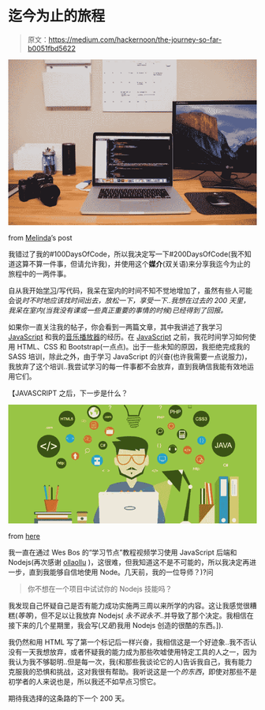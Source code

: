 # 迄今为止的旅程

> 原文：<https://medium.com/hackernoon/the-journey-so-far-b0051fbd5622>

![](img/9384abd200d7cf9ba1edb8b4a1ed8fd7.png)

from [Melinda](/@melindagolden)’s post

我错过了我的#100DaysOfCode，所以我决定写一下#200DaysOfCode(我不知道这算不算一件事，但请允许我)，并使用这个**媒介**(双关语)来分享我迄今为止的旅程中的一两件事。

自从我开始[学习](https://hackernoon.com/tagged/learning)/写代码，我呆在室内的时间不知不觉地增加了，虽然有些人可能会说*时不时地应该找时间出去，放松一下，享受一下..我想在过去的 200 天里，我呆在室内(当我没有课或一些真正重要的事情的时候)已经得到了回报。*

如果你一直关注我的帖子，你会看到一两篇文章，其中我讲述了我学习 [JavaScript](https://hackernoon.com/junior-developer-stories-d804e855537b) 和我的[音乐播放器](https://timibadass.github.io/musicplayer/)的经历。在 [JavaScript](https://hackernoon.com/tagged/javascript) 之前，我花时间学习如何使用 HTML、CSS 和 Bootstrap(一点点)。出于一些未知的原因，我拒绝完成我的 SASS 培训，除此之外，由于学习 JavaScript 的兴奋(也许我需要一点说服力)，我放弃了这个培训..我尝试学习的每一件事都不会放弃，直到我确信我能有效地运用它们。

【JAVASCRIPT 之后，下一步是什么？

![](img/99208f126207478e4f0d2878125d165c.png)

from [here](https://www.google.com.ng/search?tbm=isch&sa=1&q=on+a+journey+front+end+developer+in+HD&oq=on+a+journey+front+end+developer+in+HD&gs_l=psy-ab.3...636378.639726.0.640650.6.6.0.0.0.0.353.617.2-1j1.2.0....0...1.1.64.psy-ab..4.0.0.eXh9E-csY4g#imgrc=Ntpa8FmnhSaxqM:)

我一直在通过 Wes Bos 的“学习节点”教程视频学习使用 JavaScript 后端和 Nodejs(再次感谢 [ollaollu](/@ollaollu) )，这很难，但我知道这不是不可能的，所以我决定再进一步，直到我能够自信地使用 Node。几天前，我的一位导师？)?问

> 你不想在一个项目中试试你的 Nodejs 技能吗？

我发现自己怀疑自己是否有能力成功实施两三周以来所学的内容。这让我感觉很糟糕(*等等*)，但不足以让我放弃 Nodejs( *永不说永不*..并导致了那个决定。我相信在接下来的几个星期里，我会写(*又是*)我用 Nodejs 创造的很酷的东西。]).

我仍然和用 HTML 写了第一个标记后一样兴奋，我相信这是一个好迹象..我不否认没有一天我想放弃，或者怀疑我的能力成为那些吹嘘使用特定工具的人之一，因为我认为我不够聪明..但是每一次，我(和那些我谈论它的人)告诉我自己，我有能力克服我的恐惧和挑战，这对我很有帮助。我听说这是一个*的东西*，即使对那些不是初学者的人来说也是，所以我还不如早点习惯它。

期待我选择的这条路的下一个 200 天。